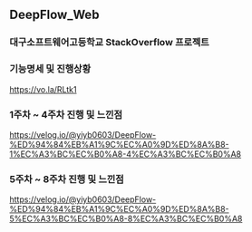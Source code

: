 ## DeepFlow_Web

### 대구소프트웨어고등학교 StackOverflow 프로젝트

### 기능명세 및 진행상황

https://vo.la/RLtk1

### 1주차 ~ 4주차 진행 및 느낀점

https://velog.io/@yiyb0603/DeepFlow-%ED%94%84%EB%A1%9C%EC%A0%9D%ED%8A%B8-1%EC%A3%BC%EC%B0%A8-4%EC%A3%BC%EC%B0%A8

### 5주차 ~ 8주차 진행 및 느낀점

https://velog.io/@yiyb0603/DeepFlow-%ED%94%84%EB%A1%9C%EC%A0%9D%ED%8A%B8-5%EC%A3%BC%EC%B0%A8-8%EC%A3%BC%EC%B0%A8